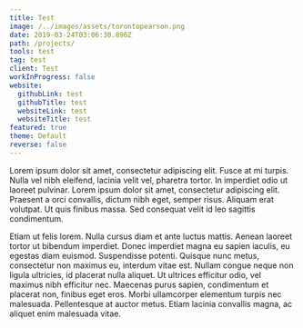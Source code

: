 ```yaml
---
title: Test
image: /../images/assets/torontopearson.png
date: 2019-03-24T03:06:30.896Z
path: /projects/
tools: test
tag: test
client: Test
workInProgress: false
website:
  githubLink: test
  githubTitle: test
  websiteLink: test
  websiteTitle: test
featured: true
theme: Default
reverse: false
---
```

Lorem ipsum dolor sit amet, consectetur adipiscing elit. Fusce at mi turpis. Nulla vel nibh eleifend, lacinia velit vel, pharetra tortor. In imperdiet odio ut laoreet pulvinar. Lorem ipsum dolor sit amet, consectetur adipiscing elit. Praesent a orci convallis, dictum nibh eget, semper risus. Aliquam erat volutpat. Ut quis finibus massa. Sed consequat velit id leo sagittis condimentum.



Etiam ut felis lorem. Nulla cursus diam et ante luctus mattis. Aenean laoreet tortor ut bibendum imperdiet. Donec imperdiet magna eu sapien iaculis, eu egestas diam euismod. Suspendisse potenti. Quisque nunc metus, consectetur non maximus eu, interdum vitae est. Nullam congue neque non ligula ultricies, id placerat nulla aliquet. Ut ultrices efficitur odio, vel maximus nibh efficitur nec. Maecenas purus sapien, condimentum et placerat non, finibus eget eros. Morbi ullamcorper elementum turpis nec malesuada. Pellentesque at auctor metus. Etiam lacinia convallis magna, ac aliquet enim malesuada vitae.
